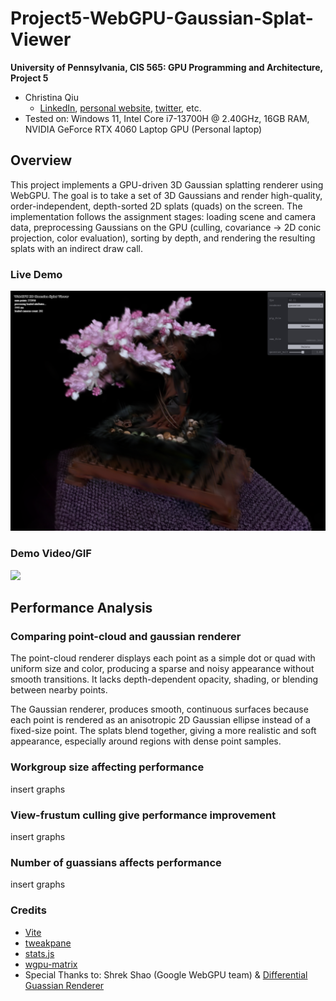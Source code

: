 # Project5-WebGPU-Gaussian-Splat-Viewer

**University of Pennsylvania, CIS 565: GPU Programming and Architecture, Project 5**

* Christina Qiu
  * [LinkedIn](https://www.linkedin.com/in/christina-qiu-6094301b6/), [personal website](https://christinaqiu3.github.io/), [twitter](), etc.
* Tested on: Windows 11, Intel Core i7-13700H @ 2.40GHz, 16GB RAM, NVIDIA GeForce RTX 4060 Laptop GPU (Personal laptop)

## Overview

This project implements a GPU-driven 3D Gaussian splatting renderer using WebGPU. The goal is to take a set of 3D Gaussians and render high-quality, order-independent, depth-sorted 2D splats (quads) on the screen. The implementation follows the assignment stages: loading scene and camera data, preprocessing Gaussians on the GPU (culling, covariance → 2D conic projection, color evaluation), sorting by depth, and rendering the resulting splats with an indirect draw call.

### Live Demo

[![](<Screenshot 2025-10-29 235258.png>)](https://christinaqiu3.com/Project5-WebGPU-Gaussian-Splat-Viewer/)

### Demo Video/GIF

[![](images/hw_5_1.gif)](TODO)

## Performance Analysis

### Comparing point-cloud and gaussian renderer

The point-cloud renderer displays each point as a simple dot or quad with uniform size and color, producing a sparse and noisy appearance without smooth transitions. It lacks depth-dependent opacity, shading, or blending between nearby points.

The Gaussian renderer, produces smooth, continuous surfaces because each point is rendered as an anisotropic 2D Gaussian ellipse instead of a fixed-size point. The splats blend together, giving a more realistic and soft appearance, especially around regions with dense point samples. 

### Workgroup size affecting performance

insert graphs

### View-frustum culling give performance improvement

insert graphs

### Number of guassians affects performance

insert graphs

### Credits

- [Vite](https://vitejs.dev/)
- [tweakpane](https://tweakpane.github.io/docs//v3/monitor-bindings/)
- [stats.js](https://github.com/mrdoob/stats.js)
- [wgpu-matrix](https://github.com/greggman/wgpu-matrix)
- Special Thanks to: Shrek Shao (Google WebGPU team) & [Differential Guassian Renderer](https://github.com/graphdeco-inria/diff-gaussian-rasterization)
